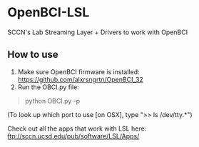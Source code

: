# OpenBCI-LSL
SCCN's Lab Streaming Layer + Drivers to work with OpenBCI

## How to use
1. Make sure OpenBCI firmware is installed: https://github.com/alxrsngrtn/OpenBCI_32
2. Run the OBCI.py file: 

  > python OBCI.py -p <port-goes-here>
  
  
(To look up which port to use [on OSX], type ">> ls /dev/tty.*")

Check out all the apps that work with LSL here: ftp://sccn.ucsd.edu/pub/software/LSL/Apps/
